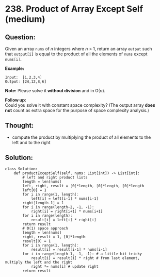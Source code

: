 # 238. Product of Array Except Self \(medium\)

## Question:

Given an array `nums` of _n_ integers where _n_ &gt; 1,  return an array `output` such that `output[i]` is equal to the product of all the elements of `nums` except `nums[i]`.

**Example:**

```text
Input:  [1,2,3,4]
Output: [24,12,8,6]
```

**Note:** Please solve it **without division** and in O\(_n_\).

**Follow up:**  
Could you solve it with constant space complexity? \(The output array **does not** count as extra space for the purpose of space complexity analysis.\)

## Thought:

* compute the product by multiplying the product of all elements to the left and to the right

## Solution:

```text
class Solution:
    def productExceptSelf(self, nums: List[int]) -> List[int]:
        # left and right product lists
        length = len(nums)
        left, right, result = [0]*length, [0]*length, [0]*length
        left[0] = 1
        for i in range(1, length):
            left[i] = left[i-1] * nums[i-1]
        right[length-1] = 1
        for i in range(length-2, -1, -1):
            right[i] = right[i+1] * nums[i+1]
        for i in range(length):
            result[i] = left[i] * right[i]
        return result
        # O(1) space approach
        length = len(nums)
        right, result = 1, [0]*length
        result[0] = 1
        for i in range(1, length):
            result[i] = result[i-1] * nums[i-1]
        for i in range(length-1, -1, -1): # a little bit tricky
            result[i] = result[i] * right # from last element, multiply the left and the right
            right *= nums[i] # update right
        return result
    
```

